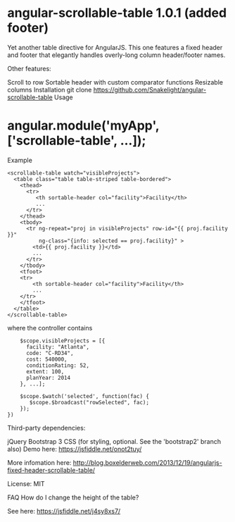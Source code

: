 # angular-scrollable-table 1.0.1 (added footer)
Yet another table directive for AngularJS.
This one features a fixed header and footer that elegantly handles overly-long column header/footer names.

Other features:

Scroll to row
Sortable header with custom comparator functions
Resizable columns
Installation
git clone https://github.com/Snakelight/angular-scrollable-table
Usage
# angular.module('myApp', ['scrollable-table', ...]);
Example
```
<scrollable-table watch="visibleProjects">
  <table class="table table-striped table-bordered">
    <thead>
      <tr>
         <th sortable-header col="facility">Facility</th>
         ...
      </tr>
    </thead>
    <tbody>
      <tr ng-repeat="proj in visibleProjects" row-id="{{ proj.facility }}" 
          ng-class="{info: selected == proj.facility}" >
        <td>{{ proj.facility }}</td>
        ...
      </tr>
    </tbody>
    <tfoot>
    <tr>
        <th sortable-header col="facility">Facility</th>
        ...
    </tr>
    </tfoot>
  </table>
</scrollable-table>
```
where the controller contains
```
    $scope.visibleProjects = [{
      facility: "Atlanta",
      code: "C-RD34",
      cost: 540000,
      conditionRating: 52,
      extent: 100,
      planYear: 2014
    }, ...];
    
    $scope.$watch('selected', function(fac) {
       $scope.$broadcast("rowSelected", fac);
    });
})
```
Third-party dependencies:

jQuery
Bootstrap 3 CSS (for styling, optional. See the 'bootstrap2' branch also)
Demo here: https://jsfiddle.net/onot2tuy/

More infomation here: http://blog.boxelderweb.com/2013/12/19/angularjs-fixed-header-scrollable-table/

License: MIT

FAQ
How do I change the height of the table?

See here: https://jsfiddle.net/j4sy8xs7/
